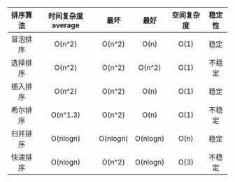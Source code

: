 
|排序算法|时间复杂度average|最坏|最好|空间复杂度|稳定性|
| :--: | :--: | :--: | :--: | :--: | :--: |
| 冒泡排序 | O(n^2)| O(n^2) | O(n) | O(1) |  稳定|
| 选择排序 | O(n^2)| O(n^2) | O(n^2)|O(1)| 不稳定|
| 插入排序 | O(n^2)| O(n^2) | O(n) | O(1)|稳定|
| 希尔排序 | O(n^1.3)| O(n^2) | O(n) | O(1)|不稳定|
| 归并排序 |O(nlogn) |O(nlogn)|O(nlogn)|O(n)|稳定|
| 快速排序 |O(nlogn) |O(n^2)|O(nlogn)|O(3)|不稳定|
